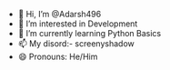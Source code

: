 - 👋 Hi, I’m @Adarsh496
- 👀 I’m interested in Development
- 🌱 I’m currently learning Python Basics
- 📫 My disord:- screenyshadow
- 😄 Pronouns: He/Him

<!---
Adarsh496/Adarsh496 is a ✨ special ✨ repository because its `README.md (this file) appears on your GitHub profile.
You can click the Preview link to take a look at your changes.
--->
